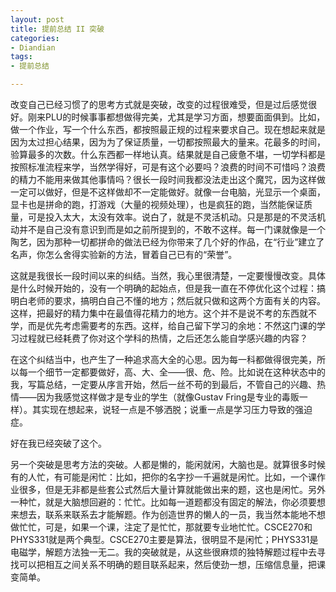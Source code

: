 ```yaml
---
layout: post
title: 提前总结 II 突破
categories:
- Diandian
tags:
- 提前总结

---
```

<p>改变自己已经习惯了的思考方式就是突破，改变的过程很难受，但是过后感觉很好。刚来PLU的时候事事都想做得完美，尤其是学习方面，想要面面俱到。比如，做一个作业，写一个什么东西，都按照最正规的过程来要求自己。现在想起来就是因为太过担心结果，因为为了保证质量，一切都按照最大的量来。花最多的时间，验算最多的次数。什么东西都一样地认真。结果就是自己疲惫不堪，一切学科都是按照标准流程来学，当然学得好，可是有这个必要吗？浪费的时间不可惜吗？浪费的精力不能用来做其他事情吗？很长一段时间我都没法走出这个魔咒，因为这样做一定可以做好，但是不这样做却不一定能做好。就像一台电脑，光显示一个桌面，显卡也是拼命的跑，打游戏（大量的视频处理），也是疯狂的跑，当然能保证质量，可是投入太大，太没有效率。说白了，就是不灵活机动。只是那是的不灵活机动并不是自己没有意识到而是如之前所提到的，不敢不这样。每一门课就像是一个陶艺，因为那种一切都拼命的做法已经为你带来了几个好的作品，在“行业”建立了名声，你怎么舍得实验新的方法，冒着自己已有的“荣誉”。</p>
<p>这就是我很长一段时间以来的纠结。当然，我心里很清楚，一定要慢慢改变。具体是什么时候开始的，没有一个明确的起始点，但是我一直在不停优化这个过程：搞明白老师的要求，搞明白自己不懂的地方；然后就只做和这两个方面有关的内容。这样，把最好的精力集中在最值得花精力的地方。这个并不是说不考的东西就不学，而是优先考虑需要考的东西。这样，给自己留下学习的余地：不然这门课的学习过程就已经耗费了你对这个学科的热情，之后还怎么能自学感兴趣的内容？</p>
<p>在这个纠结当中，也产生了一种追求高大全的心思。因为每一科都做得很完美，所以每一个细节一定都要做好，高、大、全——很、危、险。比如说在这种状态中的我，写篇总结，一定要从序言开始，然后一丝不苟的到最后，不管自己的兴趣、热情——因为我感觉这样做才是专业的学生（就像Gustav Fring是专业的毒贩一样）。其实现在想起来，说轻一点是不够洒脱；说重一点是学习压力导致的强迫症。</p>
<p>好在我已经突破了这个。</p>
<p>另一个突破是思考方法的突破。人都是懒的，能闲就闲，大脑也是。就算很多时候有的人忙，有可能是闲忙：比如，把你的名字抄一千遍就是闲忙。比如，一个课作业很多，但是无非都是些套公式然后大量计算就能做出来的题，这也是闲忙。另外一种忙，就是大脑想回避的：忙忙。比如每一道题都没有固定的解法，你必须要想来想去，联系来联系去才能解题。作为创造世界的懒人的一员，我当然本能地不想做忙忙，可是，如果一个课，注定了是忙忙，那就要专业地忙忙。CSCE270和PHYS331就是两个典型。CSCE270主要是算法，很明显不是闲忙；PHYS331是电磁学，解题方法独一无二。我的突破就是，从这些很麻烦的独特解题过程中去寻找可以把相互之间关系不明确的题目联系起来，然后使劲一想，压缩信息量，把课变简单。</p>